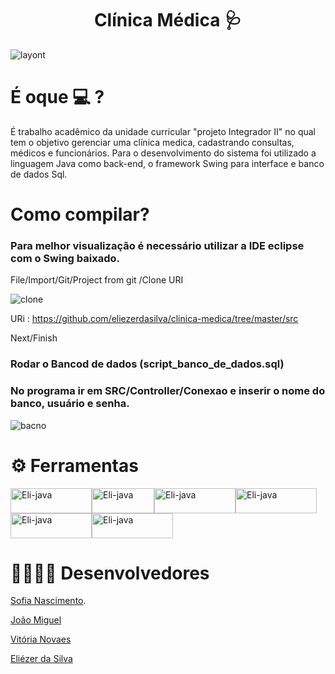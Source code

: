 
<h1 align="center"> Clínica Médica 🩺</h1>

![layont](https://user-images.githubusercontent.com/110643682/224567051-80c63878-014b-4c5f-9f30-6d477384daa1.jpg)


# É oque 💻 ? 

É trabalho acadêmico da unidade curricular "projeto Integrador II" no qual tem o objetivo gerenciar uma clínica medica, cadastrando consultas, médicos e funcionários. Para o desenvolvimento do sistema foi utilizado  a linguagem Java como back-end, o framework Swing para interface e banco de dados Sql.

# Como compilar? 

### Para melhor visualização é necessário utilizar a IDE eclipse com o Swing baixado.

File/Import/Git/Project from git /Clone URI

![clone](https://user-images.githubusercontent.com/110643682/224566917-a86ac664-f7d6-4669-84c6-9f1071e4682a.jpg)


URi : https://github.com/eliezerdasilva/clinica-medica/tree/master/src 

Next/Finish

### Rodar o Bancod de dados (script_banco_de_dados.sql) 

### No programa ir em SRC/Controller/Conexao  e inserir o nome do banco, usuário e senha.

![bacno](https://user-images.githubusercontent.com/110643682/224567588-c21deef9-2356-49b6-936d-bc7e2f3bf76b.jpg)


# ⚙️ Ferramentas 

<img align="center" alt="Eli-java" height="40" width="130" src="https://img.shields.io/badge/MySQL-00000F?style=for-the-badge&logo=mysql&logoColor=white"><img align="center" alt="Eli-java" height="40" width="100" src="https://img.shields.io/badge/Java-ED8B00?style=for-the-badge&logo=openjdk&logoColor=white" ><img align="center" alt="Eli-java" height="40" width="130" src="https://img.shields.io/badge/Eclipse-2C2255?style=for-the-badge&logo=eclipse&logoColor=white"><img align="center" alt="Eli-java" height="40" width="130" src="https://img.shields.io/badge/GitHub-100000?style=for-the-badge&logo=github&logoColor=white">
<img align="center" alt="Eli-java" height="40" width="130" src="https://img.shields.io/badge/Canva-%2300C4CC.svg?&style=for-the-badge&logo=Canva&logoColor=white"><img align="center" alt="Eli-java" height="40" width="130" src="https://img.shields.io/badge/GIT-E44C30?style=for-the-badge&logo=git&logoColor=white">

</p>

# 👨‍💻👩‍💻 Desenvolvedores 

<p><a href="https://github.com/sofiiinascimento">Sofia Nascimento</a>.</p>
<p><a href="https://github.com/joaomiguelmarchi">João Miguel</a></p>
<p><a href="https://github.com/vitoriamnovaes">Vitória Novaes</a></p>
<p><a href="https://github.com/eliezerdasilva">Eliézer da Silva</a></p>
